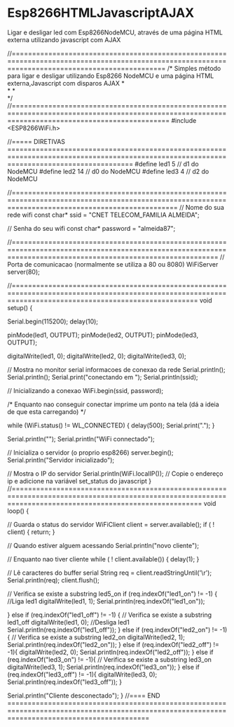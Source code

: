 # Esp8266HTMLJavascriptAJAX
Ligar e desligar led com Esp8266NodeMCU, através de uma página HTML externa utilizando javascript com AJAX


//==================================================================================================================================================
/* Simples método para ligar e desligar utilizando Esp8266 NodeMCU e uma página HTML externa,Javascript com  disparos AJAX 
 *  
 * 
 *  
 */
//===================================================================================================================================================
#include <ESP8266WiFi.h>

//===== DIRETIVAS ===========================================================================================================================================
#define led1 5 // d1  do NodeMCU
#define led2 14 // d0 do NodeMCU
#define led3 4 // d2  do NodeMCU

//=====================================================================================================================================================
// Nome do sua rede wifi
const char* ssid = "CNET TELECOM_FAMILIA ALMEIDA"; 

// Senha do seu wifi
const char* password = "almeida87"; 

//===============================================================================================================================================================
// Porta de comunicacao (normalmente se utiliza a 80 ou 8080)
WiFiServer server(80); 

//==========================================================================================================================================================
void setup() {
  
  Serial.begin(115200); 
  delay(10);
  
  pinMode(led1, OUTPUT);
  pinMode(led2, OUTPUT);
  pinMode(led3, OUTPUT);
   
  digitalWrite(led1, 0); 
  digitalWrite(led2, 0);
  digitalWrite(led3, 0);  

   // Mostra no monitor serial informacoes de conexao da rede
  Serial.println();
  Serial.println();
  Serial.print("conectando em ");
  Serial.println(ssid);
  
  // Inicializando a conexao
  WiFi.begin(ssid, password); 
  
  /* Enquanto nao conseguir conectar
    imprime um ponto na tela (dá a ideia de que esta carregando) */
  
  while (WiFi.status() != WL_CONNECTED) { 
    delay(500);
    Serial.print("."); 
  }

  Serial.println("");
  Serial.println("WiFi connectado");

  // Inicializa o servidor (o proprio esp8266)
  server.begin();
  Serial.println("Servidor inicializado");
  
  // Mostra o IP do servidor
  Serial.println(WiFi.localIP()); // Copie o endereço ip e adicione na variável set_status do javascript
}
//===========================================================================================================================================================
void loop() {
  
  // Guarda o status do servidor
  WiFiClient client = server.available(); 
  if ( ! client) {
    return;
  }
  
  // Quando estiver alguem acessando 
  Serial.println("novo cliente"); 
  
  // Enquanto nao tiver cliente
  while ( ! client.available()) { 
    delay(1);
  }
  
  // Lê caracteres do buffer serial
  String req = client.readStringUntil('\r');
  Serial.println(req);
  client.flush();
  
  // Verifica se existe a substring led5_on
  if (req.indexOf("led1_on") != -1) { //Liga led1
    digitalWrite(led1, 1);
    Serial.println(req.indexOf("led1_on"));
    
  } else if (req.indexOf("led1_off") != -1) {  // Verifica se existe a substring led1_off
    digitalWrite(led1, 0);                    //Desliga led1
    Serial.println(req.indexOf("led1_off"));
  } else if (req.indexOf("led2_on") != -1){ // Verifica se existe a substring led2_on
    digitalWrite(led2, 1);
    Serial.println(req.indexOf("led2_on"));
  } else if (req.indexOf("led2_off") != -1){
    digitalWrite(led2, 0);
    Serial.println(req.indexOf("led2_off"));
  } else if (req.indexOf("led3_on") != -1){  // Verifica se existe a substring led3_on
     digitalWrite(led3, 1);
     Serial.println(req.indexOf("led3_on"));
  } else if (req.indexOf("led3_off") != -1){
    digitalWrite(led3, 0);
    Serial.println(req.indexOf("led3_off"));
  }

  Serial.println("Cliente desconectado");
}
//==== END ===============================================================================================================================================
